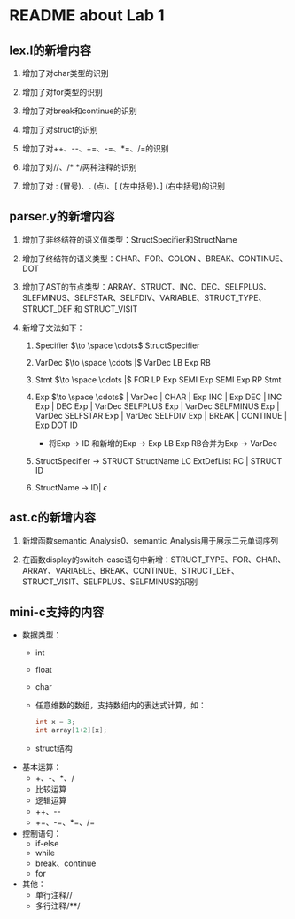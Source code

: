 # README about Lab 1

## lex.l的新增内容

1. 增加了对char类型的识别

2. 增加了对for类型的识别

3. 增加了对break和continue的识别

4. 增加了对struct的识别

5. 增加了对++、--、+=、-=、*=、/=的识别

6. 增加了对//、/* */两种注释的识别

7. 增加了对 : (冒号)、. (点)、[ (左中括号)、] (右中括号)的识别

    

## parser.y的新增内容

1. 增加了非终结符的语义值类型：StructSpecifier和StructName
2. 增加了终结符的语义类型：CHAR、FOR、COLON 、BREAK、CONTINUE、DOT
3. 增加了AST的节点类型：ARRAY、STRUCT、INC、DEC、SELFPLUS、SLEFMINUS、SELFSTAR、SELFDIV、VARIABLE、STRUCT_TYPE、STRUCT_DEF 和 STRUCT_VISIT

4. 新增了文法如下：

    1. Specifier $\to \space \cdots$  StructSpecifier

    2. VarDec $\to \space \cdots |$ VarDec LB Exp RB

    3. Stmt $\to \space \cdots |$ FOR LP Exp SEMI Exp SEMI Exp RP Stmt

    4. Exp $\to \space \cdots$ | VarDec | CHAR | Exp INC | Exp DEC | INC Exp | DEC Exp | VarDec SELFPLUS Exp | VarDec SELFMINUS Exp |  VarDec SELFSTAR Exp |  VarDec SELFDIV Exp | BREAK | CONTINUE | Exp DOT ID 
       * 将Exp $\to$ ID 和新增的Exp $\to$ Exp LB Exp RB合并为Exp $\to$ VarDec

    1. StructSpecifier $\to$ STRUCT StructName LC ExtDefList RC | STRUCT ID

    2. StructName $\to$ ID| $\epsilon$

        

## ast.c的新增内容

1. 新增函数semantic_Analysis0、semantic_Analysis用于展示二元单词序列

2. 在函数display的switch-case语句中新增：STRUCT_TYPE、FOR、CHAR、ARRAY、VARIABLE、BREAK、CONTINUE、STRUCT_DEF、STRUCT_VISIT、SELFPLUS、SELFMINUS的识别

   
## mini-c支持的内容

* 数据类型：
    * int
    
    * float
    
    * char
    
    * 任意维数的数组，支持数组内的表达式计算，如：
    
        ```c
        int x = 3;
        int array[1+2][x];
        ```
    
    * struct结构
* 基本运算：
    * +、-、*、/
    * 比较运算
    * 逻辑运算
    * ++、--
    * +=、-=、*=、/=
* 控制语句：
    * if-else
    * while
    * break、continue
    * for
* 其他：
    * 单行注释//
    * 多行注释/**/